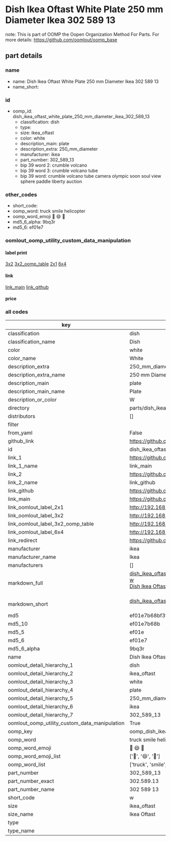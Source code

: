 # Dish Ikea Oftast White Plate 250 mm Diameter Ikea 302 589 13  

note: This is part of OOMP the Oopen Organization Method For Parts. For more details: https://github.com/oomlout/oomp_base

##  part details
  







### name
* name: Dish Ikea Oftast White Plate 250 mm Diameter Ikea 302 589 13
* name_short: 
### id
* oomp_id: dish_ikea_oftast_white_plate_250_mm_diameter_ikea_302_589_13
  * classification: dish
  * type: 
  * size: ikea_oftast
  * color: white
  * description_main: plate
  * description_extra: 250_mm_diameter
  * manufacturer: ikea
  * part_number: 302_589_13
  * bip 39 word 2: crumble volcano
  * bip 39 word 3: crumble volcano tube
  * bip 39 word: crumble volcano tube camera olympic soon soul view sphere paddle liberty auction

### other_codes
* short_code: 
* oomp_word: truck smile helicopter
* oomp_word_emoji :truck: :smile: :helicopter:
* md5_6_alpha: 9bq3r
* md5_6: ef01e7






### oomlout_oomp_utility_custom_data_manipulation
#### label print
[3x2](http://192.168.1.245:1112/?label=oomp%209bq3r)
[3x2_oomp_table](http://192.168.1.108:1112/?label=oomp%209bq3r)
[2x1](http://192.168.1.242:1112/?label=oomp%209bq3r)
[6x4](http://192.168.1.55:1112/?label=oomp%209bq3r)    

#### link

[link_main](https://github.com/oomlout/oomlout_oomp_version_1_messy/tree/main/parts/dish_ikea_oftast_white_plate_250_mm_diameter_ikea_302_589_13) [link_github](https://github.com/oomlout/oomlout_oomp_version_1_messy/tree/main/parts/dish_ikea_oftast_white_plate_250_mm_diameter_ikea_302_589_13)                             

#### price







### all codes 
| key | value |  
| --- | --- |  
| classification | dish |  
| classification_name | Dish |  
| color | white |  
| color_name | White |  
| description_extra | 250_mm_diameter |  
| description_extra_name | 250 mm Diameter |  
| description_main | plate |  
| description_main_name | Plate |  
| description_or_color | W  |  
| directory | parts/dish_ikea_oftast_white_plate_250_mm_diameter_ikea_302_589_13 |  
| distributors | [] |  
| filter |  |  
| from_yaml | False |  
| github_link | https://github.com/oomlout/oomlout_oomp_part_src/tree/main/parts/dish_ikea_oftast_white_plate_250_mm_diameter_ikea_302_589_13 |  
| id | dish_ikea_oftast_white_plate_250_mm_diameter_ikea_302_589_13 |  
| link_1 | https://github.com/oomlout/oomlout_oomp_version_1_messy/tree/main/parts/dish_ikea_oftast_white_plate_250_mm_diameter_ikea_302_589_13 |  
| link_1_name | link_main |  
| link_2 | https://github.com/oomlout/oomlout_oomp_version_1_messy/tree/main/parts/dish_ikea_oftast_white_plate_250_mm_diameter_ikea_302_589_13 |  
| link_2_name | link_github |  
| link_github | https://github.com/oomlout/oomlout_oomp_version_1_messy/tree/main/parts/dish_ikea_oftast_white_plate_250_mm_diameter_ikea_302_589_13 |  
| link_main | https://github.com/oomlout/oomlout_oomp_version_1_messy/tree/main/parts/dish_ikea_oftast_white_plate_250_mm_diameter_ikea_302_589_13 |  
| link_oomlout_label_2x1 | http://192.168.1.242:1112/?label=oomp%209bq3r |  
| link_oomlout_label_3x2 | http://192.168.1.245:1112/?label=oomp%209bq3r |  
| link_oomlout_label_3x2_oomp_table | http://192.168.1.108:1112/?label=oomp%209bq3r |  
| link_oomlout_label_6x4 | http://192.168.1.55:1112/?label=oomp%209bq3r |  
| link_redirect | https://github.com/oomlout/oomlout_oomp_version_1_messy/tree/main/parts/dish_ikea_oftast_white_plate_250_mm_diameter_ikea_302_589_13 |  
| manufacturer | ikea |  
| manufacturer_name | Ikea |  
| manufacturers | [] |  
| markdown_full | [dish_ikea_oftast_white_plate_250_mm_diameter_ikea_302_589_13](none)<br>[w](none)<br>[Dish Ikea Oftast White Plate 250 Mm Diameter Ikea 302 589 13](none)<br><br> |  
| markdown_short | [dish_ikea_oftast_white_plate_250_mm_diameter_ikea_302_589_13](none)<br><br> |  
| md5 | ef01e7b68bf3f9f73d4d220bd43d69a6 |  
| md5_10 | ef01e7b68b |  
| md5_5 | ef01e |  
| md5_6 | ef01e7 |  
| md5_6_alpha | 9bq3r |  
| name | Dish Ikea Oftast White Plate 250 mm Diameter Ikea 302 589 13 |  
| oomlout_detail_hierarchy_1 | dish |  
| oomlout_detail_hierarchy_2 | ikea_oftast |  
| oomlout_detail_hierarchy_3 | white |  
| oomlout_detail_hierarchy_4 | plate |  
| oomlout_detail_hierarchy_5 | 250_mm_diameter |  
| oomlout_detail_hierarchy_6 | ikea |  
| oomlout_detail_hierarchy_7 | 302_589_13 |  
| oomlout_oomp_utility_custom_data_manipulation | True |  
| oomp_key | oomp_dish_ikea_oftast_white_plate_250_mm_diameter_ikea_302_589_13 |  
| oomp_word | truck smile helicopter |  
| oomp_word_emoji | :truck: :smile: :helicopter: |  
| oomp_word_emoji_list | [':truck:', ':smile:', ':helicopter:'] |  
| oomp_word_list | ['truck', 'smile', 'helicopter'] |  
| part_number | 302_589_13 |  
| part_number_exact | 302.589.13 |  
| part_number_name | 302 589 13 |  
| short_code | w |  
| size | ikea_oftast |  
| size_name | Ikea Oftast |  
| type |  |  
| type_name |  |  

